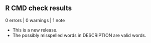 ## R CMD check results

0 errors | 0 warnings | 1 note

* This is a new release.
* The possibly misspelled words in DESCRIPTION are valid words.